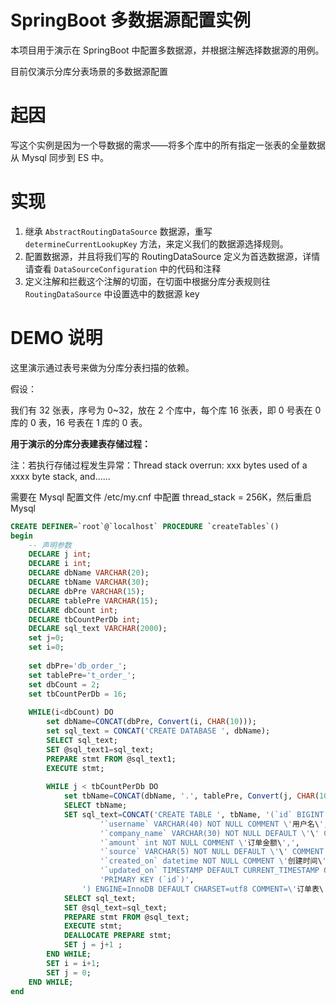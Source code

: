 # SpringBoot 多数据源配置实例

本项目用于演示在 SpringBoot 中配置多数据源，并根据注解选择数据源的用例。

目前仅演示分库分表场景的多数据源配置

# 起因

写这个实例是因为一个导数据的需求——将多个库中的所有指定一张表的全量数据从 Mysql 同步到 ES 中。

# 实现

1. 继承 `AbstractRoutingDataSource` 数据源，重写 `determineCurrentLookupKey` 方法，来定义我们的数据源选择规则。
2. 配置数据源，并且将我们写的 RoutingDataSource 定义为首选数据源，详情请查看 `DataSourceConfiguration` 中的代码和注释
3. 定义注解和拦截这个注解的切面，在切面中根据分库分表规则往 `RoutingDataSource` 中设置选中的数据源 key

# DEMO 说明

这里演示通过表号来做为分库分表扫描的依赖。

假设：

我们有 32 张表，序号为 0~32，放在 2 个库中，每个库 16 张表，即 0 号表在 0 库的 0 表，16 号表在 1 库的 0 表。

**用于演示的分库分表建表存储过程：**

注：若执行存储过程发生异常：Thread stack overrun: xxx bytes used of a xxxx byte stack, and……

需要在 Mysql 配置文件 /etc/my.cnf 中配置 thread_stack = 256K，然后重启 Mysql

```sql
CREATE DEFINER=`root`@`localhost` PROCEDURE `createTables`()
begin
    -- 声明参数
    DECLARE j int;
    DECLARE i int;
    DECLARE dbName VARCHAR(20);
    DECLARE tbName VARCHAR(30);
    DECLARE dbPre VARCHAR(15);
    DECLARE tablePre VARCHAR(15);
    DECLARE dbCount int;
    DECLARE tbCountPerDb int;
    DECLARE sql_text VARCHAR(2000);
    set j=0;
    set i=0;
    
    set dbPre='db_order_';
    set tablePre='t_order_';
    set dbCount = 2;
    set tbCountPerDb = 16;
    
    WHILE(i<dbCount) DO
        set dbName=CONCAT(dbPre, Convert(i, CHAR(10)));
        set sql_text = CONCAT('CREATE DATABASE ', dbName);
        SELECT sql_text;
        SET @sql_text1=sql_text;  
        PREPARE stmt FROM @sql_text1;  
        EXECUTE stmt;
    
        WHILE j < tbCountPerDb DO
            set tbName=CONCAT(dbName, '.', tablePre, Convert(j, CHAR(10)));
            SELECT tbName;
            SET sql_text=CONCAT('CREATE TABLE ', tbName, '(`id` BIGINT NOT NULL AUTO_INCREMENT,',
                    '`username` VARCHAR(40) NOT NULL COMMENT \'用户名\','
                    '`company_name` VARCHAR(30) NOT NULL DEFAULT \'\' COMMENT \'公司名\',',
                    '`amount` int NOT NULL COMMENT \'订单金额\',',
                    '`source` VARCHAR(5) NOT NULL DEFAULT \'\' COMMENT \'来源\',',
                    '`created_on` datetime NOT NULL COMMENT \'创建时间\',',
                    '`updated_on` TIMESTAMP DEFAULT CURRENT_TIMESTAMP ON UPDATE CURRENT_TIMESTAMP COMMENT \'更新时间(会自动更新，不需要刻意程序更新)\',',
                    'PRIMARY KEY (`id`)',
                ') ENGINE=InnoDB DEFAULT CHARSET=utf8 COMMENT=\'订单表\'');
            SELECT sql_text;
            SET @sql_text=sql_text;  
            PREPARE stmt FROM @sql_text;  
            EXECUTE stmt;  
            DEALLOCATE PREPARE stmt;    
            SET j = j+1 ;
        END WHILE;
        SET i = i+1;
        SET j = 0;
    END WHILE;
end
```
